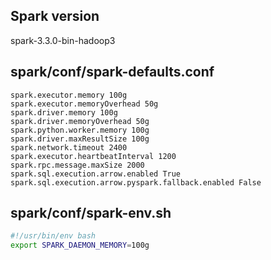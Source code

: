## Spark version

spark-3.3.0-bin-hadoop3

## spark/conf/spark-defaults.conf

```
spark.executor.memory 100g
spark.executor.memoryOverhead 50g
spark.driver.memory 100g
spark.driver.memoryOverhead 50g
spark.python.worker.memory 100g
spark.driver.maxResultSize 100g
spark.network.timeout 2400
spark.executor.heartbeatInterval 1200
spark.rpc.message.maxSize 2000
spark.sql.execution.arrow.enabled True
spark.sql.execution.arrow.pyspark.fallback.enabled False
```

## spark/conf/spark-env.sh

```bash
#!/usr/bin/env bash
export SPARK_DAEMON_MEMORY=100g
```
